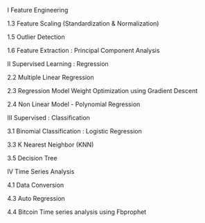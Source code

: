I   Feature Engineering

1.3 Feature Scaling (Standardization & Normalization)

1.5 Outlier Detection

1.6 Feature Extraction : Principal Component Analysis

II   Supervised Learning : Regression

2.2 Multiple Linear Regression

2.3 Regression Model Weight Optimization using Gradient Descent

2.4 Non Linear Model - Polynomial Regression

III   Supervised : Classification

3.1 Binomial Classification : Logistic Regression

3.3 K Nearest Neighbor (KNN)

3.5 Decision Tree

IV   Time Series Analysis

4.1 Data Conversion

4.3 Auto Regression

4.4 Bitcoin Time series analysis using Fbprophet 

